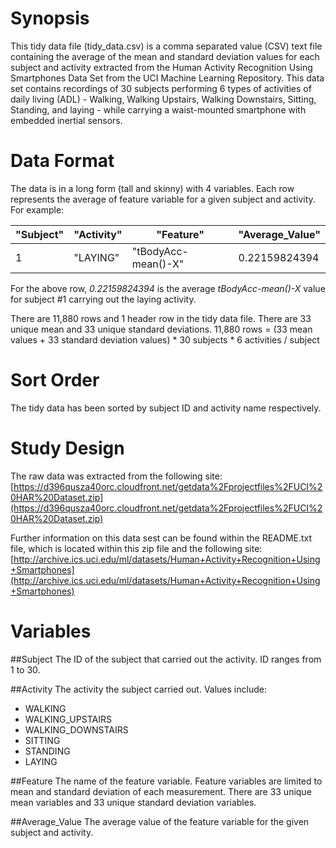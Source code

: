 Synopsis
====================

This tidy data file (tidy_data.csv) is a comma separated value (CSV) text file containing the average of the mean and standard deviation values for each subject and activity extracted from the Human Activity Recognition Using Smartphones Data Set from the UCI Machine Learning Repository.  This data set contains recordings of 30 subjects performing 6 types of activities of daily living (ADL) - Walking, Walking Upstairs, Walking Downstairs, Sitting, Standing, and laying - while carrying a waist-mounted smartphone with embedded inertial sensors.

Data Format
====================

The data is in a long form (tall and skinny) with 4 variables.  Each row represents the average of feature variable for a given subject and activity.  For example:
 
"Subject"|"Activity"|"Feature"|"Average_Value"
---------|----------|---------|---------------
1|"LAYING"|"tBodyAcc-mean()-X"|0.22159824394

For the above row, *0.22159824394* is the average *tBodyAcc-mean()-X* value for subject #1 carrying out the laying activity.

There are 11,880 rows and 1 header row in the tidy data file.  There are 33 unique mean and 33 unique standard deviations.
11,880 rows = (33 mean values + 33 standard deviation values) * 30 subjects * 6 activities / subject 

Sort Order
====================

The tidy data has been sorted by subject ID and activity name respectively.

Study Design
====================

The raw data was extracted from the following site: 
[https://d396qusza40orc.cloudfront.net/getdata%2Fprojectfiles%2FUCI%20HAR%20Dataset.zip](https://d396qusza40orc.cloudfront.net/getdata%2Fprojectfiles%2FUCI%20HAR%20Dataset.zip)

Further information on this data sest can be found within the README.txt file, which is located within this zip file and the following site:
[http://archive.ics.uci.edu/ml/datasets/Human+Activity+Recognition+Using+Smartphones](http://archive.ics.uci.edu/ml/datasets/Human+Activity+Recognition+Using+Smartphones)

Variables
====================

##Subject
The ID of the subject that carried out the activity.  ID ranges from 1 to 30.

##Activity
The activity the subject carried out.  Values include:
* WALKING
* WALKING_UPSTAIRS
* WALKING_DOWNSTAIRS
* SITTING
* STANDING
* LAYING

##Feature
The name of the feature variable.  Feature variables are limited to mean and standard deviation of each measurement.  There are 33 unique mean variables and 33 unique standard deviation variables.

##Average_Value
The average value of the feature variable for the given subject and activity.

